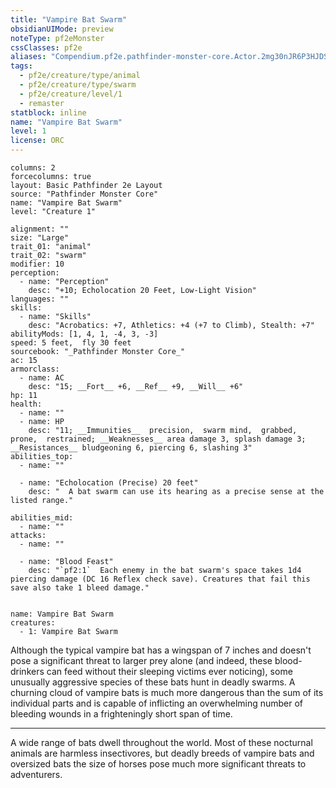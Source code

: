 ```yaml
---
title: "Vampire Bat Swarm"
obsidianUIMode: preview
noteType: pf2eMonster
cssClasses: pf2e
aliases: "Compendium.pf2e.pathfinder-monster-core.Actor.2mg30nJR6P3HJDSd" 
tags:
  - pf2e/creature/type/animal
  - pf2e/creature/type/swarm
  - pf2e/creature/level/1
  - remaster
statblock: inline
name: "Vampire Bat Swarm"
level: 1
license: ORC
---
```


```statblock
columns: 2
forcecolumns: true
layout: Basic Pathfinder 2e Layout
source: "Pathfinder Monster Core"
name: "Vampire Bat Swarm"
level: "Creature 1"

alignment: ""
size: "Large"
trait_01: "animal"
trait_02: "swarm"
modifier: 10
perception:
  - name: "Perception"
    desc: "+10; Echolocation 20 Feet, Low-Light Vision"
languages: ""
skills:
  - name: "Skills"
    desc: "Acrobatics: +7, Athletics: +4 (+7 to Climb), Stealth: +7"
abilityMods: [1, 4, 1, -4, 3, -3]
speed: 5 feet,  fly 30 feet
sourcebook: "_Pathfinder Monster Core_"
ac: 15
armorclass:
  - name: AC
    desc: "15; __Fort__ +6, __Ref__ +9, __Will__ +6"
hp: 11
health:
  - name: ""
  - name: HP
    desc: "11; __Immunities__  precision,  swarm mind,  grabbed,  prone,  restrained; __Weaknesses__ area damage 3, splash damage 3; __Resistances__ bludgeoning 6, piercing 6, slashing 3"
abilities_top:
  - name: ""

  - name: "Echolocation (Precise) 20 feet"
    desc: "  A bat swarm can use its hearing as a precise sense at the listed range."

abilities_mid:
  - name: ""
attacks:
  - name: ""

  - name: "Blood Feast"
    desc: "`pf2:1`  Each enemy in the bat swarm's space takes 1d4 piercing damage (DC 16 Reflex check save). Creatures that fail this save also take 1 bleed damage."
 
```

```encounter-table
name: Vampire Bat Swarm
creatures:
  - 1: Vampire Bat Swarm
```



Although the typical vampire bat has a wingspan of 7 inches and doesn't pose a significant threat to larger prey alone (and indeed, these blood-drinkers can feed without their sleeping victims ever noticing), some unusually aggressive species of these bats hunt in deadly swarms. A churning cloud of vampire bats is much more dangerous than the sum of its individual parts and is capable of inflicting an overwhelming number of bleeding wounds in a frighteningly short span of time.

* * *

A wide range of bats dwell throughout the world. Most of these nocturnal animals are harmless insectivores, but deadly breeds of vampire bats and oversized bats the size of horses pose much more significant threats to adventurers.
